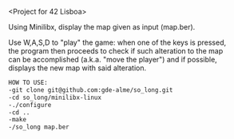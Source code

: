 <Project for 42 Lisboa>  

Using Minilibx, display the map given as input (map.ber).  

Use W,A,S,D to "play" the game: when one of the keys is pressed,  
the program then proceeds to check if such alteration to the map  
can be accomplished (a.k.a. "move the player") and if possible,  
displays the new map with said alteration.  

```bash  
HOW TO USE:  
-git clone git@github.com:gde-alme/so_long.git  
-cd so_long/minilibx-linux  
-./configure  
-cd ..  
-make  
-/so_long map.ber  
```

